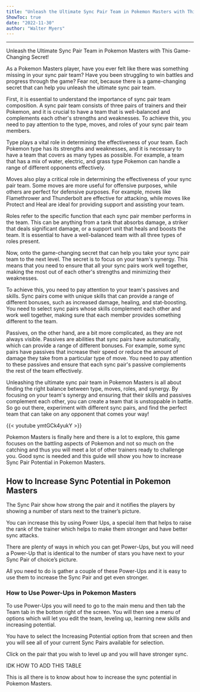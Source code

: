 ```yaml
---
title: "Unleash the Ultimate Sync Pair Team in Pokemon Masters with This Game-Changing Secret!"
ShowToc: true 
date: "2022-11-30"
author: "Walter Myers"
---
```

*****
Unleash the Ultimate Sync Pair Team in Pokemon Masters with This Game-Changing Secret!

As a Pokemon Masters player, have you ever felt like there was something missing in your sync pair team? Have you been struggling to win battles and progress through the game? Fear not, because there is a game-changing secret that can help you unleash the ultimate sync pair team.

First, it is essential to understand the importance of sync pair team composition. A sync pair team consists of three pairs of trainers and their Pokemon, and it is crucial to have a team that is well-balanced and complements each other's strengths and weaknesses. To achieve this, you need to pay attention to the type, moves, and roles of your sync pair team members.

Type plays a vital role in determining the effectiveness of your team. Each Pokemon type has its strengths and weaknesses, and it is necessary to have a team that covers as many types as possible. For example, a team that has a mix of water, electric, and grass type Pokemon can handle a range of different opponents effectively.

Moves also play a critical role in determining the effectiveness of your sync pair team. Some moves are more useful for offensive purposes, while others are perfect for defensive purposes. For example, moves like Flamethrower and Thunderbolt are effective for attacking, while moves like Protect and Heal are ideal for providing support and assisting your team.

Roles refer to the specific function that each sync pair member performs in the team. This can be anything from a tank that absorbs damage, a striker that deals significant damage, or a support unit that heals and boosts the team. It is essential to have a well-balanced team with all three types of roles present.

Now, onto the game-changing secret that can help you take your sync pair team to the next level. The secret is to focus on your team's synergy. This means that you need to ensure that all your sync pairs work well together, making the most out of each other's strengths and minimizing their weaknesses.

To achieve this, you need to pay attention to your team's passives and skills. Sync pairs come with unique skills that can provide a range of different bonuses, such as increased damage, healing, and stat-boosting. You need to select sync pairs whose skills complement each other and work well together, making sure that each member provides something different to the team.

Passives, on the other hand, are a bit more complicated, as they are not always visible. Passives are abilities that sync pairs have automatically, which can provide a range of different bonuses. For example, some sync pairs have passives that increase their speed or reduce the amount of damage they take from a particular type of move. You need to pay attention to these passives and ensure that each sync pair's passive complements the rest of the team effectively.

Unleashing the ultimate sync pair team in Pokemon Masters is all about finding the right balance between type, moves, roles, and synergy. By focusing on your team's synergy and ensuring that their skills and passives complement each other, you can create a team that is unstoppable in battle. So go out there, experiment with different sync pairs, and find the perfect team that can take on any opponent that comes your way!

{{< youtube ymtGCk4yukY >}} 



Pokemon Masters is finally here and there is a lot to explore, this game focuses on the battling aspects of Pokemon and not so much on the catching and thus you will meet a lot of other trainers ready to challenge you. Good sync is needed and this guide will show you how to increase Sync Pair Potential in Pokemon Masters.
 
## How to Increase Sync Potential in Pokemon Masters
 
The Sync Pair show how strong the pair and it notifies the players by showing a number of stars next to the trainer’s picture.
 
You can increase this by using Power Ups, a special item that helps to raise the rank of the trainer which helps to make them stronger and have better sync attacks.
 
There are plenty of ways in which you can get Power-Ups, but you will need a Power-Up that is identical to the number of stars you have next to your Sync Pair of choice’s picture.
 
All you need to do is gather a couple of these Power-Ups and it is easy to use them to increase the Sync Pair and get even stronger.
 
### How to Use Power-Ups in Pokemon Masters
 
To use Power-Ups you will need to go to the main menu and then tab the Team tab in the bottom right of the screen. You will then see a menu of options which will let you edit the team, leveling up, learning new skills and increasing potential.
 
You have to select the Increasing Potential option from that screen and then you will see all of your current Sync Pairs available for selection.
 
Click on the pair that you wish to level up and you will have stronger sync.
 
IDK HOW TO ADD THIS TABLE
 
This is all there is to know about how to increase the sync potential in Pokemon Masters.




